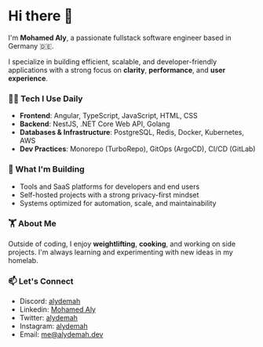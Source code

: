 # Hi there 👋

I'm **Mohamed Aly**, a passionate fullstack software engineer based in Germany 🇩🇪.

I specialize in building efficient, scalable, and developer-friendly applications with a strong focus on **clarity**, **performance**, and **user experience**.

### 👨‍💻 Tech I Use Daily
- **Frontend**: Angular, TypeScript, JavaScript, HTML, CSS
- **Backend**: NestJS, .NET Core Web API, Golang
- **Databases & Infrastructure**: PostgreSQL, Redis, Docker, Kubernetes, AWS
- **Dev Practices**: Monorepo (TurboRepo), GitOps (ArgoCD), CI/CD (GitLab)

### 🚀 What I'm Building
- Tools and SaaS platforms for developers and end users
- Self-hosted projects with a strong privacy-first mindset
- Systems optimized for automation, scale, and maintainability

### 🏋️ About Me
Outside of coding, I enjoy **weightlifting**, **cooking**, and working on side projects. I'm always learning and experimenting with new ideas in my homelab.



### 📫 Let's Connect
- Discord: [alydemah](https://discord.com/users/702549673113550969)
- Linkedin: [Mohamed Aly](https://www.linkedin.com/in/mohamed-aly-8b725ab2/)
- Twitter: [alydemah](https://twitter.com/alydemah)
- Instagram: [alydemah](https://www.instagram.com/alydemah)
- Email: [me@alydemah.dev](mailto://me@alydemah.dev)




